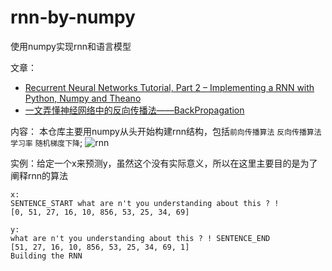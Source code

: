 # rnn-by-numpy
使用numpy实现rnn和语言模型

文章：
* [Recurrent Neural Networks Tutorial, Part 2 – Implementing a RNN with Python, Numpy and Theano](http://www.wildml.com/2015/09/recurrent-neural-networks-tutorial-part-2-implementing-a-language-model-rnn-with-python-numpy-and-theano/)
* [一文弄懂神经网络中的反向传播法——BackPropagation](https://www.cnblogs.com/charlotte77/p/5629865.html)

内容：
本仓库主要用numpy从头开始构建rnn结构，包括`前向传播算法` `反向传播算法` `学习率` `随机梯度下降`;
![rnn](https://github.com/yanqiangmiffy/rnn-by-numpy/blob/master/images/rnn.jpg)

实例：给定一个x来预测y，虽然这个没有实际意义，所以在这里主要目的是为了阐释rnn的算法
```
x:
SENTENCE_START what are n't you understanding about this ? !
[0, 51, 27, 16, 10, 856, 53, 25, 34, 69]
 
y:
what are n't you understanding about this ? ! SENTENCE_END
[51, 27, 16, 10, 856, 53, 25, 34, 69, 1]
Building the RNN
```
